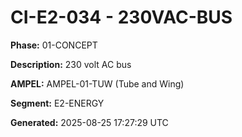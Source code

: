 # CI-E2-034 - 230VAC-BUS

**Phase:** 01-CONCEPT

**Description:** 230 volt AC bus

**AMPEL:** AMPEL-01-TUW (Tube and Wing)

**Segment:** E2-ENERGY

**Generated:** 2025-08-25 17:27:29 UTC
